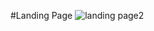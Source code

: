 #Landing Page
![landing page2](https://github.com/Agustin-Sosa0426/Landing-Page2/assets/123203585/041bde99-f92b-4237-963c-cbe445c5539a)
